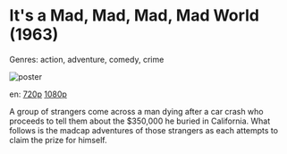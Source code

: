 # It's a Mad, Mad, Mad, Mad World (1963)

Genres: action, adventure, comedy, crime

![poster](http://image.tmdb.org/t/p/w500/jihWfNbGSjGAxiHOX2r1kSlzwIm.jpg)

en:
  [720p](magnet:?xt=urn:btih:32982576985B20457282F1DEEBB31884572FFCFC&tr=udp://glotorrents.pw:6969/announce&tr=udp://tracker.opentrackr.org:1337/announce&tr=udp://torrent.gresille.org:80/announce&tr=udp://tracker.openbittorrent.com:80&tr=udp://tracker.coppersurfer.tk:6969&tr=udp://tracker.leechers-paradise.org:6969&tr=udp://p4p.arenabg.ch:1337&tr=udp://tracker.internetwarriors.net:1337)
  [1080p](magnet:?xt=urn:btih:B0BA8AEA2A3E943297B7235A6507E10030E4ADA7&tr=udp://glotorrents.pw:6969/announce&tr=udp://tracker.opentrackr.org:1337/announce&tr=udp://torrent.gresille.org:80/announce&tr=udp://tracker.openbittorrent.com:80&tr=udp://tracker.coppersurfer.tk:6969&tr=udp://tracker.leechers-paradise.org:6969&tr=udp://p4p.arenabg.ch:1337&tr=udp://tracker.internetwarriors.net:1337)
  


A group of strangers come across a man dying after a car crash who proceeds to tell them about the $350,000 he buried in California. What follows is the madcap adventures of those strangers as each attempts to claim the prize for himself.